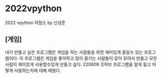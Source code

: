 # 2022vpython
2022 vpython 저장소 by 신성준
## [게임]
내가 만들고 싶은 프로그램은 게임을 하는 사람들을 위한 재미있게 즐길수 있는 프로그램이다.  이 프로그램은 게임을 좋아하고 많이 즐기는 사람들이 같이 모여서 만들고 모든사람이 재미있게 사용할수있게 만들고 싶다.
220608 깃허브 프로그램을 알게 됬고 어떻게 사용하는지에 대해 배웠다.
